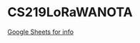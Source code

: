 # CS219LoRaWANOTA

[Google Sheets for info](https://docs.google.com/document/d/1ikTWH95AbrJffuCQcd12aUY4mKGgYRvJRHkqV_l58Uo/edit?usp=sharing)

